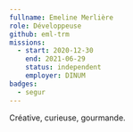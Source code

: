 ```yaml
---
fullname: Emeline Merlière
role: Développeuse
github: eml-trm
missions:
  - start: 2020-12-30
    end: 2021-06-29
    status: independent
    employer: DINUM
badges:
  - segur
---
```


Créative, curieuse, gourmande.
